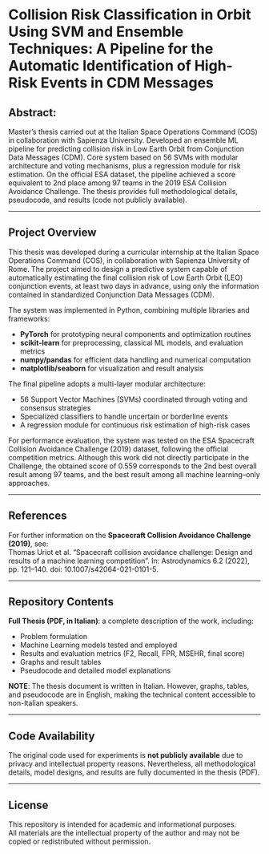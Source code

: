# Collision Risk Classification in Orbit Using SVM and Ensemble Techniques: A Pipeline for the Automatic Identification of High-Risk Events in CDM Messages 

## Abstract:
Master’s thesis carried out at the Italian Space Operations Command (COS) in collaboration with Sapienza University.
Developed an ensemble ML pipeline for predicting collision risk in Low Earth Orbit from Conjunction Data Messages (CDM).
Core system based on 56 SVMs with modular architecture and voting mechanisms, plus a regression module for risk estimation.
On the official ESA dataset, the pipeline achieved a score equivalent to 2nd place among 97 teams in the 2019 ESA Collision Avoidance Challenge.
The thesis provides full methodological details, pseudocode, and results (code not publicly available).

--- 

## Project Overview
This thesis was developed during a curricular internship at the Italian Space Operations Command (COS), in collaboration with Sapienza University of Rome.
The project aimed to design a predictive system capable of automatically estimating the final collision risk of Low Earth Orbit (LEO) conjunction events, at least two days in advance, using only the information contained in standardized Conjunction Data Messages (CDM).

The system was implemented in Python, combining multiple libraries and frameworks:
   - **PyTorch** for prototyping neural components and optimization routines
   - **scikit-learn** for preprocessing, classical ML models, and evaluation metrics
   - **numpy/pandas** for efficient data handling and numerical computation
   - **matplotlib/seaborn** for visualization and result analysis

The final pipeline adopts a multi-layer modular architecture:
   - 56 Support Vector Machines (SVMs) coordinated through voting and consensus strategies
   - Specialized classifiers to handle uncertain or borderline events
   - A regression module for continuous risk estimation of high-risk cases

For performance evaluation, the system was tested on the ESA Spacecraft Collision Avoidance Challenge (2019) dataset, following the official competition metrics.
Although this work did not directly participate in the Challenge, the obtained score of 0.559 corresponds to the 2nd best overall result among 97 teams, and the best result among all machine learning–only approaches.

---

## References

For further information on the **Spacecraft Collision Avoidance Challenge (2019)**, see:  
Thomas Uriot et al. “Spacecraft collision avoidance challenge: Design and results of a machine learning competition”. In: Astrodynamics 6.2 (2022), pp. 121–140. doi: 10.1007/s42064-021-0101-5.

---

## Repository Contents

**Full Thesis (PDF, in Italian)**: a complete description of the work, including:
  - Problem formulation
  - Machine Learning models tested and employed
  - Results and evaluation metrics (F2, Recall, FPR, MSEHR, final score)
  - Graphs and result tables
  - Pseudocode and detailed model explanations  

**NOTE**: The thesis document is written in Italian. However, graphs, tables, and pseudocode are in English, making the technical content accessible to non-Italian speakers.  

---

## Code Availability

The original code used for experiments is **not publicly available** due to privacy and intellectual property reasons.   Nevertheless, all methodological details, model designs, and results are fully documented in the thesis (PDF).  

---

## License

This repository is intended for academic and informational purposes.  
All materials are the intellectual property of the author and may not be copied or redistributed without permission.  